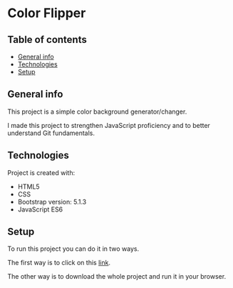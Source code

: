 # Color Flipper

## Table of contents
* [General info](#general-info)
* [Technologies](#technologies)
* [Setup](#setup)

## General info
This project is a simple color background generator/changer.

I made this project to strengthen JavaScript proficiency and to better understand Git fundamentals.

## Technologies
Project is created with:
* HTML5
* CSS
* Bootstrap version: 5.1.3
* JavaScript ES6

## Setup
To run this project you can do it in two ways.

The first way is to click on this [link](https://htmlpreview.github.io/?https://github.com/piotrgorski23/Color-Flipper/blob/master/index.html).

The other way is to download the whole project and run it in your browser.
